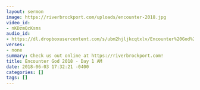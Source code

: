 ```yaml
---
layout: sermon
image: https://riverbrockport.com/uploads/encounter-2018.jpg
video_id:
- nKDzmQcKsms
audio_id:
- https://dl.dropboxusercontent.com/s/ubm2hjljkcqtxlv/Encounter%20God%202018%20-%20Day%201%20AM.mp3?dl=0
verses:
- none
summary: Check us out online at https://riverbrockport.com!
title: Encounter God 2018 - Day 1 AM
date: 2018-06-03 17:32:21 -0400
categories: []
tags: []
---
```

